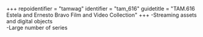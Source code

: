 +++
repoidentifier = "tamwag"
identifier = "tam_616"
guidetitle = "TAM.616 Estela and Ernesto Bravo Film and Video Collection"
+++
-Streaming assets and digital objects  
-Large number of series
